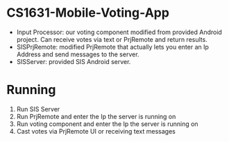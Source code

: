 # CS1631-Mobile-Voting-App

- Input Processor: our voting component modified from provided Android project. Can receive votes via text or PrjRemote and return results.
- SISPrjRemote: modified PrjRemote that actually lets you enter an Ip Address and send messages to the server.
- SISServer: provided SIS Android server.

# Running 
  1. Run SIS Server
  2. Run PrjRemote and enter the Ip the server is running on
  3. Run voting component and enter the Ip the server is running on
  4. Cast votes via PrjRemote UI or receiving text messages

